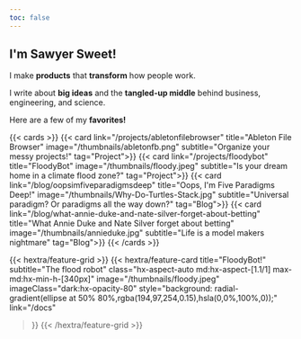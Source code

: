 ```yaml
---
toc: false
---
```

## I'm Sawyer Sweet!

I make **products** that **transform** how people work.

I write about **big ideas** and the **tangled-up middle** behind business, engineering, and science.

Here are a few of my **favorites!**

{{< cards >}}
  {{< card link="/projects/abletonfilebrowser" title="Ableton File Browser" image="/thumbnails/abletonfb.png" subtitle="Organize your messy projects!" tag="Project">}}
  {{< card link="/projects/floodybot" title="FloodyBot" image="/thumbnails/floody.jpeg" subtitle="Is your dream home in a climate flood zone?" tag="Project">}}
  {{< card link="/blog/oopsimfiveparadigmsdeep" title="Oops, I'm Five Paradigms Deep!" image="/thumbnails/Why-Do-Turtles-Stack.jpg" subtitle="Universal paradigm? Or paradigms all the way down?" tag="Blog">}}
  {{< card link="/blog/what-annie-duke-and-nate-silver-forget-about-betting" title="What Annie Duke and Nate Silver forget about betting" image="/thumbnails/annieduke.jpg" subtitle="Life is a model makers nightmare" tag="Blog">}}
{{< /cards >}}

{{< hextra/feature-grid >}}
  {{< hextra/feature-card
    title="FloodyBot!"
    subtitle="The flood robot"
    class="hx-aspect-auto md:hx-aspect-[1.1/1] max-md:hx-min-h-[340px]"
    image="/thumbnails/floody.jpeg"
    imageClass="dark:hx-opacity-80"
    style="background: radial-gradient(ellipse at 50% 80%,rgba(194,97,254,0.15),hsla(0,0%,100%,0));"
    link="/docs"
  >}}
{{< /hextra/feature-grid >}}
